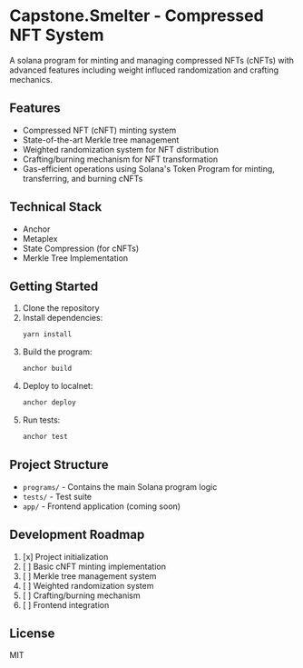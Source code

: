 # Capstone.Smelter - Compressed NFT System

A solana program for minting and managing compressed NFTs (cNFTs) with advanced features including weight influced randomization and crafting mechanics.

## Features

- Compressed NFT (cNFT) minting system
- State-of-the-art Merkle tree management
- Weighted randomization system for NFT distribution
- Crafting/burning mechanism for NFT transformation
- Gas-efficient operations using Solana's Token Program for minting, transferring, and burning cNFTs

## Technical Stack

- Anchor
- Metaplex 
- State Compression (for cNFTs)
- Merkle Tree Implementation

## Getting Started

1. Clone the repository
2. Install dependencies:
   ```bash
   yarn install
   ```
3. Build the program:
   ```bash
   anchor build
   ```
4. Deploy to localnet:
   ```bash
   anchor deploy
   ```
5. Run tests:
   ```bash
   anchor test
   ```

## Project Structure

- `programs/` - Contains the main Solana program logic
- `tests/` - Test suite
- `app/` - Frontend application (coming soon)

## Development Roadmap

1. [x] Project initialization
2. [ ] Basic cNFT minting implementation
3. [ ] Merkle tree management system
4. [ ] Weighted randomization system
5. [ ] Crafting/burning mechanism
6. [ ] Frontend integration

## License

MIT
